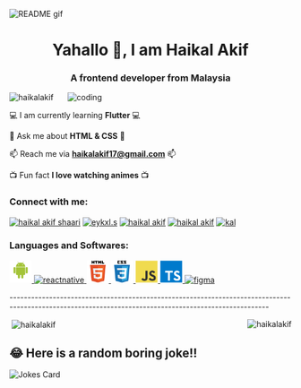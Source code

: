 ![README gif](https://user-images.githubusercontent.com/92365722/203189228-bb280470-e56b-4691-b79b-4bd0b3426e26.gif)

<h1 align="center">Yahallo 👋, I am Haikal Akif</h1>
<h3 align="center">A frontend developer from Malaysia</h3>
<img align="right" alt="coding" width="400" src="https://media1.giphy.com/media/lXHwJv89PvdN200Anr/giphy.gif?cid=ecf05e47rvr141o0swdybiuicl7vvefdfzmmz3pse51zit2g&rid=giphy.gif&ct=g">

<p align="left"><img src="https://komarev.com/ghpvc/?username=haikalakif&label=Profile%20views&color=0e75b6&style=flat" alt="haikalakif" /> </p>

<!-- 📖 I am currently working on my **** 📖 -->

💻 I am currently learning **Flutter** 💻

💬 Ask me about **HTML & CSS** 💬

📫 Reach me via **haikalakif17@gmail.com** 📫

📺 Fun fact **I love watching animes** 📺

<h3 align="left">Connect with me:  </h3>
<p align="left">
<a href="https://www.linkedin.com/in/haikal-akif-shaari-3b6bb9226/" target="blank"><img align="center" src="https://raw.githubusercontent.com/rahuldkjain/github-profile-readme-generator/master/src/images/icons/Social/linked-in-alt.svg" alt="haikal akif shaari" height="30" width="40" /></a>
<a href="https://instagram.com/eykxl.s" target="blank"><img align="center" src="https://raw.githubusercontent.com/rahuldkjain/github-profile-readme-generator/master/src/images/icons/Social/instagram.svg" alt="eykxl.s" height="30" width="40" /></a>
<a href="https://codepen.io/HaikalAkif" target="blank"><img align="center" src="https://raw.githubusercontent.com/rahuldkjain/github-profile-readme-generator/master/src/images/icons/Social/codepen.svg" alt="haikal akif" height="30" width="40" /></a>
<a href="https://dribbble.com/HaikalAkif" target="blank"><img align="center" src="https://raw.githubusercontent.com/rahuldkjain/github-profile-readme-generator/master/src/images/icons/Social/dribbble.svg" alt="haikal akif" height="30" width="40" /></a>
<a href="https://stackoverflow.com/users/17348257/kal" target="blank"><img align="center" src="https://raw.githubusercontent.com/rahuldkjain/github-profile-readme-generator/master/src/images/icons/Social/stack-overflow.svg" alt="kal" height="30" width="40" /></a>
</p>

<h3 align="left">Languages and Softwares:</h3>
<p align="left"> <a href="https://developer.android.com" target="_blank" rel="noreferrer"> <img src="https://raw.githubusercontent.com/devicons/devicon/master/icons/android/android-original-wordmark.svg" alt="android" width="40" height="40"/> </a> <a href="https://reactnative.dev/" target="_blank" rel="noreferrer"> <img src="https://reactnative.dev/img/header_logo.svg" alt="reactnative" width="40" height="40"/> </a> <a href="https://www.w3.org/html/" target="_blank" rel="noreferrer"> <img src="https://raw.githubusercontent.com/devicons/devicon/master/icons/html5/html5-original-wordmark.svg" alt="html5" width="40" height="40"/> </a> <a href="https://www.w3schools.com/css/" target="_blank" rel="noreferrer"> <img src="https://raw.githubusercontent.com/devicons/devicon/master/icons/css3/css3-original-wordmark.svg" alt="css3" width="40" height="40"/> </a> <a href="https://developer.mozilla.org/en-US/docs/Web/JavaScript" target="_blank" rel="noreferrer"> <img src="https://raw.githubusercontent.com/devicons/devicon/master/icons/javascript/javascript-original.svg" alt="javascript" width="40" height="40"/> </a>  <a href="https://www.typescriptlang.org/" target="_blank" rel="noreferrer"> <img src="https://raw.githubusercontent.com/devicons/devicon/master/icons/typescript/typescript-original.svg" alt="typescript" width="40" height="40"/> </a> <a href="https://www.figma.com/" target="_blank" rel="noreferrer"> <img src="https://www.vectorlogo.zone/logos/figma/figma-icon.svg" alt="figma" width="40" height="40"/> </a></p>

<p>------------------------------------------------------------------------------------------------------------------------------------------------------</p>

<p><img align="right" src="https://github-readme-stats.vercel.app/api/top-langs?username=haikalakif&show_icons=true&locale=en&layout=compact" alt="haikalakif" /></p>

<p>&nbsp;<img align="center" src="https://github-readme-stats.vercel.app/api?username=haikalakif&show_icons=true&locale=en" alt="haikalakif" /></p>

## 😂 Here is a random boring joke!!
![Jokes Card](https://readme-jokes.vercel.app/api)

